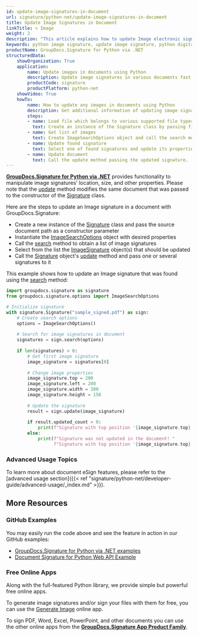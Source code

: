 ```yaml
---
id: update-image-signatures-in-document
url: signature/python-net/update-image-signatures-in-document
title: Update Image Signatures in Document
linkTitle: ✎ Image
weight: 2
description: "This article explains how to update Image electronic signatures with GroupDocs.Signature for Python via .NET API."
keywords: python image signature, update image signature, python digital signature
productName: GroupDocs.Signature for Python via .NET
structuredData:
    showOrganization: True
    application:    
        name: Update images in documents using Python    
        description: Update image signatures in various documents fast and easily with Python language and GroupDocs.Signature for Python via .NET APIs
        productCode: signature
        productPlatform: python-net 
    showVideo: True
    howTo:
        name: How to update any images in documents using Python 
        description: Get additional information of updating image signatures in documents with Python
        steps:
        - name: Load file which belongs to various supported file types
          text: Create an instance of the Signature class by passing file path or stream as a constructor parameter.
        - name: Get list of images
          text: Create ImageSearchOptions object and call the search method with it.
        - name: Update found signature
          text: Select one of found signatures and update its properties as needed.
        - name: Update document
          text: Call the update method passing the updated signature.
---
```

[**GroupDocs.Signature for Python via .NET**](https://products.groupdocs.com/signature/python-net) provides functionality to manipulate image signatures' location, size, and other properties.
Please note that the [update](https://reference.groupdocs.com/signature/python-net/groupdocs.signature/signature/update/) method modifies the same document that was passed to the constructor of the [Signature](https://reference.groupdocs.com/signature/python-net/groupdocs.signature/signature) class.

Here are the steps to update an Image signature in a document with GroupDocs.Signature:

* Create a new instance of the [Signature](https://reference.groupdocs.com/signature/python-net/groupdocs.signature/signature) class and pass the source document path as a constructor parameter
* Instantiate the [ImageSearchOptions](https://reference.groupdocs.com/signature/python-net/groupdocs.signature.options/imagesearchoptions) object with desired properties
* Call the [search](https://reference.groupdocs.com/signature/python-net/groupdocs.signature/signature/search) method to obtain a list of image signatures
* Select from the list the [ImageSignature](https://reference.groupdocs.com/signature/python-net/groupdocs.signature.domain/imagesignature) object(s) that should be updated
* Call the [Signature](https://reference.groupdocs.com/signature/python-net/groupdocs.signature/signature) object's [update](https://reference.groupdocs.com/signature/python-net/groupdocs.signature/signature/update/) method and pass one or several signatures to it

This example shows how to update an Image signature that was found using the [search](https://reference.groupdocs.com/signature/python-net/groupdocs.signature/signature/search) method:

```python
import groupdocs.signature as signature
from groupdocs.signature.options import ImageSearchOptions

# Initialize signature
with signature.Signature("sample_signed.pdf") as sign:
    # Create search options
    options = ImageSearchOptions()
    
    # Search for image signatures in document
    signatures = sign.search(options)
    
    if len(signatures) > 0:
        # Get first image signature
        image_signature = signatures[0]
        
        # Change image properties
        image_signature.top = 200
        image_signature.left = 200
        image_signature.width = 300
        image_signature.height = 150
        
        # Update the signature
        result = sign.update(image_signature)
        
        if result.updated_count > 0:
            print(f"Signature with top position '{image_signature.top}' was updated in the document")
        else:
            print(f"Signature was not updated in the document! "
                  f"Signature with top position '{image_signature.top}' was not found!")
```

### Advanced Usage Topics

To learn more about document eSign features, please refer to the [advanced usage section]({{< ref "signature/python-net/developer-guide/advanced-usage/_index.md" >}}).

## More Resources

### GitHub Examples

You may easily run the code above and see the feature in action in our GitHub examples:

* [GroupDocs.Signature for Python via .NET examples](https://github.com/groupdocs-signature/GroupDocs.Signature-for-Python-via-.NET)
* [Document Signature for Python Web API Example](https://github.com/groupdocs-signature/GroupDocs.Signature-for-Python-via-.NET-Web-API)

### Free Online Apps

Along with the full-featured Python library, we provide simple but powerful free online apps.

To generate image signatures and/or sign your files with them for free, you can use the [Generate Image](https://products.groupdocs.app/signature/generate/image) online app.

To sign PDF, Word, Excel, PowerPoint, and other documents you can use the other online apps from the **[GroupDocs.Signature App Product Family](https://products.groupdocs.app/signature/family)**.